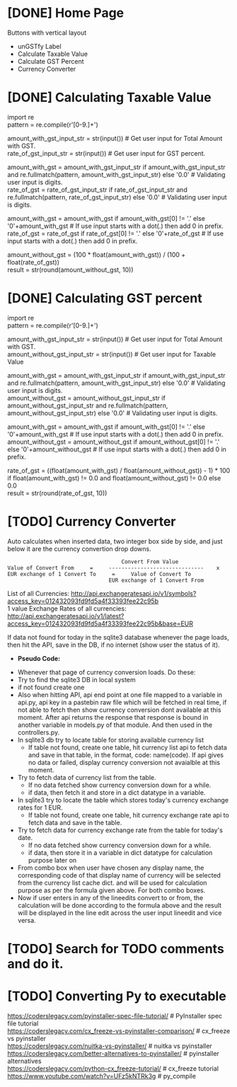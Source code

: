# [DONE] Home Page
Buttons with vertical layout
- unGSTfy Label
- Calculate Taxable Value
- Calculate GST Percent
- Currency Converter


# [DONE] Calculating Taxable Value
import re  
pattern = re.compile(r'[0-9.]+')  

amount_with_gst_input_str = str(input())    # Get user input for Total Amount with GST.  
rate_of_gst_input_str = str(input())        # Get user input for GST percent.  

amount_with_gst = amount_with_gst_input_str if amount_with_gst_input_str and re.fullmatch(pattern, amount_with_gst_input_str) else '0.0'    # Validating user input is digits.  
rate_of_gst = rate_of_gst_input_str if rate_of_gst_input_str and re.fullmatch(pattern, rate_of_gst_input_str) else '0.0'                    # Validating user input is digits.  

amount_with_gst = amount_with_gst if amount_with_gst[0] != '.' else '0'+amount_with_gst    # If use input starts with a dot(.) then add 0 in prefix.  
rate_of_gst = rate_of_gst if rate_of_gst[0] != '.' else '0'+rate_of_gst                    # If use input starts with a dot(.) then add 0 in prefix.  

amount_without_gst = (100 * float(amount_with_gst)) / (100 + float(rate_of_gst))  
result = str(round(amount_without_gst, 10))  


# [DONE] Calculating GST percent
import re  
pattern = re.compile(r'[0-9.]+')  

amount_with_gst_input_str = str(input())        # Get user input for Total Amount with GST.  
amount_without_gst_input_str = str(input())     # Get user input for Taxable Value  

amount_with_gst = amount_with_gst_input_str if amount_with_gst_input_str and re.fullmatch(pattern, amount_with_gst_input_str) else '0.0'                # Validating user input is digits.  
amount_without_gst = amount_without_gst_input_str if amount_without_gst_input_str and re.fullmatch(pattern, amount_without_gst_input_str) else '0.0'    # Validating user input is digits.  

amount_with_gst = amount_with_gst if amount_with_gst[0] != '.' else '0'+amount_with_gst                # If use input starts with a dot(.) then add 0 in prefix.  
amount_without_gst = amount_without_gst if amount_without_gst[0] != '.' else '0'+amount_without_gst    # If use input starts with a dot(.) then add 0 in prefix.  

rate_of_gst = ((float(amount_with_gst) / float(amount_without_gst)) - 1) * 100 if float(amount_with_gst) != 0.0 and float(amount_without_gst) != 0.0 else 0.0  
result = str(round(rate_of_gst, 10))  


# [TODO] Currency Converter
Auto calculates when inserted data, two integer box side by side, and just below it are the currency convertion drop downs.  
```
                                    Convert From Value
Value of Convert From     =     ------------------------------    x    EUR exchange of 1 Convert To     =     Value of Convert To
                                EUR exchange of 1 Convert From
```

List of all Currencies: http://api.exchangeratesapi.io/v1/symbols?access_key=012432093fd9fd5a4f33393fee22c95b  
1 value Exchange Rates of all currencies: http://api.exchangeratesapi.io/v1/latest?access_key=012432093fd9fd5a4f33393fee22c95b&base=EUR  

If data not found for today in the sqlite3 database whenever the page loads, then hit the API, save in the DB, if no internet (show user the status of it).

+ **Pseudo Code:**
* Whenever that page of currency conversion loads. Do these:
* Try to find the sqlite3 DB in local system
* if not found create one
* Also when hitting API, api end point at one file mapped to a variable in api.py, api key in a pastebin raw file which will be fetched in real time, if not able to fetch then show currency conversion dont available at this moment. After api returns the response that response is bound in another variable in models.py of that module. And then used in the controllers.py.
* In sqlite3 db try to locate table for storing available currency list
    - If table not found, create one table, hit currency list api to fetch data and save in that table, in the format, code: name(code). If api gives no data or failed, display currency conversion not avaialble at this moment.
* Try to fetch data of currency list from the table.
    - If no data fetched show currency conversion down for a while.
    - if data, then fetch it and store in a dict datatype in a variable.
* In sqlite3 try to locate the table which stores today's currency exchange rates for 1 EUR.
    - If table not found, create one table, hit currency exchange rate api to fetch data and save in the table.
* Try to fetch data for currency exchange rate from the table for today's date.
    - If no data fetched show currency conversion down for a while.
    - if data, then store it in a variable in dict datatype for calculation purpose later on
* From combo box when user have chosen any display name, the corresponding code of that display name of currency will be selected from the currency list cache dict. and will be used for calculation purpose as per the formula given above. For both combo boxes.
* Now if user enters in any of the lineedits convert to or from, the calculation will be done according to the formula above and the result will be displayed in the line edit across the user input lineedit and vice versa.


# [TODO] Search for TODO comments and do it.


# [TODO] Converting Py to executable
https://coderslegacy.com/pyinstaller-spec-file-tutorial/    # PyInstaller spec file tutorial  
https://coderslegacy.com/cx_freeze-vs-pyinstaller-comparison/    # cx_freeze vs pyinstaller  
https://coderslegacy.com/nuitka-vs-pyinstaller/    # nuitka vs pyinstaller  
https://coderslegacy.com/better-alternatives-to-pyinstaller/    # pyinstaller alternatives  
https://coderslegacy.com/python-cx_freeze-tutorial/    # cx_freeze tutorial  
https://www.youtube.com/watch?v=UFz5kNTRk3g    # py_compile  
